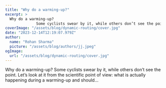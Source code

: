 ```yaml
---
title: "Why do a warming-up?"
excerpt: >
  Why do a warming-up?
              Some cyclists swear by it, while others don’t see the point. Let’s look at it from the scientific point of view: what is actually happening during a warming-up and sho
coverImage: "/assets/blog/dynamic-routing/cover.jpg"
date: "2023-12-14T12:19:07.979Z"
author:
  name: "Rohan Sharma"
  picture: "/assets/blog/authors/jj.jpeg"
ogImage:
  url: "/assets/blog/dynamic-routing/cover.jpg"
---
```


Why do a warming-up?
            Some cyclists swear by it, while others don’t see the point. Let’s look at it from the scientific point of view: what is actually happening during a warming-up and should…